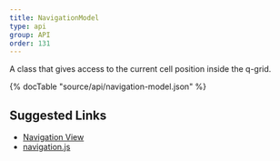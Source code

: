 ```yaml
---
title: NavigationModel
type: api
group: API
order: 131
---
```

A class that gives access to the current cell position inside the q-grid.

{% docTable "source/api/navigation-model.json" %}

## Suggested Links

* [Navigation View](/doc/api/navigation-view.html)
* [navigation.js](https://github.com/qgrid/ng2/blob/master/core/navigation/navigation.js)

